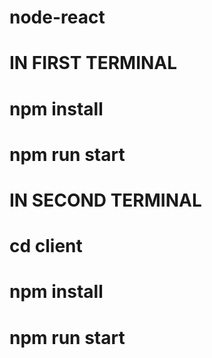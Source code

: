 # node-react

# IN FIRST TERMINAL

# npm install
# npm run start

# IN SECOND TERMINAL

# cd client
# npm install
# npm run start
